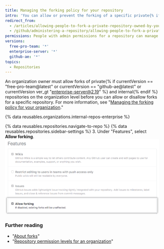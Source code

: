 ```yaml
---
title: Managing the forking policy for your repository
intro: 'You can allow or prevent the forking of a specific private{% if currentVersion == "free-pro-team@latest" or currentVersion == "github-ae@latest" or currentVersion ver_gt "enterprise-server@2.19" %} or internal{% endif %} repository owned by an organization.'
redirect_from:
  - /articles/allowing-people-to-fork-a-private-repository-owned-by-your-organization
  - /github/administering-a-repository/allowing-people-to-fork-a-private-repository-owned-by-your-organization
permissions: People with admin permissions for a repository can manage the forking policy for the repository.
versions:
  free-pro-team: '*'
  enterprise-server: '*'
  github-ae: '*'
topics:
  - Repositories
---
```


An organization owner must allow forks of private{% if currentVersion == "free-pro-team@latest" or currentVersion == "github-ae@latest" or currentVersion ver_gt "enterprise-server@2.19" %} and internal{% endif %} repositories on the organization level before you can allow or disallow forks for a specific repository. For more information, see "[Managing the forking policy for your organization](/organizations/managing-organization-settings/managing-the-forking-policy-for-your-organization)."

{% data reusables.organizations.internal-repos-enterprise %}

{% data reusables.repositories.navigate-to-repo %}
{% data reusables.repositories.sidebar-settings %}
3. Under "Features", select **Allow forking**.
  ![Checkbox to allow or disallow forking of a private repository](/assets/images/help/repository/allow-forking-specific-org-repo.png)

### Further reading

- "[About forks](/articles/about-forks)"
- "[Repository permission levels for an organization](/articles/repository-permission-levels-for-an-organization)"
